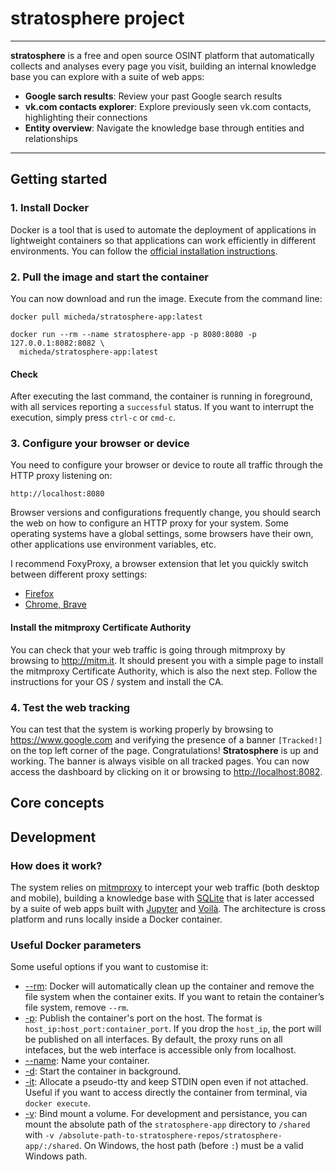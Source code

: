# **stratosphere** project

---

**stratosphere** is a free and open source OSINT platform that automatically collects and analyses every page you visit, building an internal knowledge base you can explore with a suite of web apps:

* **Google sarch results**: Review your past Google search results
* **vk.com contacts explorer**: Explore previously seen vk.com contacts, highlighting their connections
* **Entity overview**: Navigate the knowledge base through entities and relationships

---

## Getting started

### 1. Install Docker

Docker is a tool that is used to automate the deployment of applications in lightweight containers so that
applications can work efficiently in different environments.
You can follow the [official installation instructions](https://docs.docker.com/get-docker/).

### 2. Pull the image and start the container

You can now download and run the image.
Execute from the command line:

```
docker pull micheda/stratosphere-app:latest
```

```
docker run --rm --name stratosphere-app -p 8080:8080 -p 127.0.0.1:8082:8082 \
  micheda/stratosphere-app:latest
```

#### Check

After executing the last command, the container is running in foreground, 
with all services reporting a `successful` status.
If you want to interrupt the execution, simply press `ctrl-c` or `cmd-c`.

### 3. Configure your browser or device

You need to configure your browser or device to route all traffic through the HTTP proxy listening on:

```
http://localhost:8080
```

Browser versions and configurations frequently change, you should search the web on how to configure an HTTP proxy for your system.
Some operating systems have a global settings, some browsers have their own, other applications use environment variables, etc.

I recommend FoxyProxy, a browser extension that let you quickly switch between different proxy settings:

* [Firefox](https://addons.mozilla.org/it/firefox/addon/foxyproxy-standard/)
* [Chrome, Brave](https://chrome.google.com/webstore/detail/foxyproxy-standard/gcknhkkoolaabfmlnjonogaaifnjlfnp?hl=it)

#### Install the mitmproxy Certificate Authority

You can check that your web traffic is going through mitmproxy by browsing to http://mitm.it.
It should present you with a simple page to install the mitmproxy Certificate Authority, which is also the next step.
Follow the instructions for your OS / system and install the CA.

### 4. Test the web tracking

You can test that the system is working properly by browsing to https://www.google.com and verifying the presence of
a banner `[Tracked!]` on the top left corner of the page. Congratulations! **Stratosphere** is up and working.
The banner is always visible on all tracked pages.
You can now access the dashboard by clicking on it or browsing to [http://localhost:8082](http://localhost:8082).

## Core concepts

## Development

### How does it work?

The system relies on [mitmproxy](https://mitmproxy.org/) to intercept your web traffic (both desktop and mobile), building a knowledge base with [SQLite](https://sqlite.org/) that is later accessed by a suite of web apps built with [Jupyter](https://jupyter.org/) and [Voilà](https://voila.readthedocs.io/en/stable/). The architecture is cross platform and runs locally inside a Docker container.

### Useful Docker parameters

Some useful options if you want to customise it:

* [--rm](https://docs.docker.com/engine/reference/run/#clean-up---rm): Docker will automatically clean up the container and remove the file system when the container exits. If you want to retain the container’s file system, remove `--rm`.
* [-p](https://docs.docker.com/engine/reference/run/#expose-incoming-ports): Publish the container's port on the host. The format is `host_ip:host_port:container_port`. If you drop the `host_ip`, the port will be published on all interfaces. By default, the proxy runs on all intefaces, but the web interface is accessible only from localhost.
* [--name](https://docs.docker.com/engine/reference/run/#name---name): Name your container. 
* [-d](https://docs.docker.com/engine/reference/run/#detached-vs-foreground): Start the container in background.
* [-it](https://docs.docker.com/engine/reference/run/#foreground): Allocate a pseudo-tty and keep STDIN open even if not attached. Useful if you want to access directly the container from terminal, via `docker execute`.
* [-v](https://docs.docker.com/engine/reference/run/#volume-shared-filesystems): Bind mount a volume. For development and persistance, you can mount the absolute path of the `stratosphere-app` directory to `/shared` with `-v /absolute-path-to-stratosphere-repos/stratosphere-app/:/shared`. On Windows, the host path (before `:`) must be a valid Windows path.